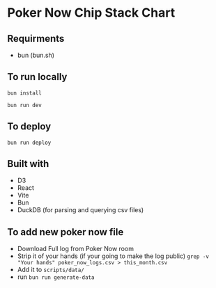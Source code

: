 # Poker Now Chip Stack Chart

## Requirments
- bun (bun.sh)

## To run locally
`bun install`

`bun run dev`

## To deploy
`bun run deploy`

## Built with
- D3
- React
- Vite
- Bun
- DuckDB (for parsing and querying csv files)

## To add new poker now file
- Download Full log from Poker Now room
- Strip it of your hands (if your going to make the log public)
`grep -v "Your hands" poker_now_logs.csv > this_month.csv`
- Add it to `scripts/data/`
- run `bun run generate-data`
